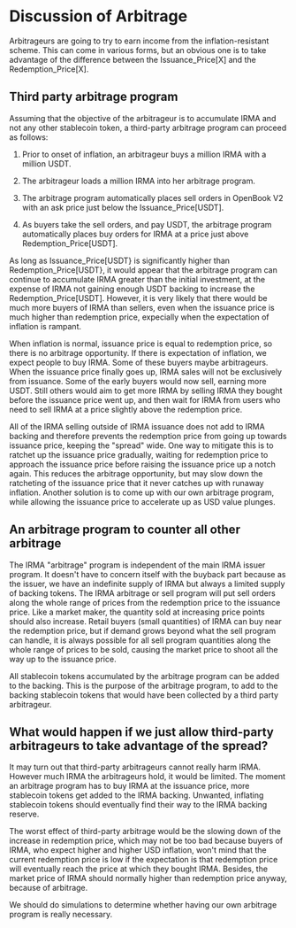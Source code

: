 # Discussion of Arbitrage
Arbitrageurs are going to try to earn income from the inflation-resistant scheme. This can come in various forms, but an obvious one is to take advantage of the difference between the Issuance_Price[X] and 
the Redemption_Price[X]. 

## Third party arbitrage program
Assuming that the objective of the arbitrageur is to accumulate IRMA and not any other stablecoin token, a third-party arbitrage program can proceed as follows:

1. Prior to onset of inflation, an arbitrageur buys a million IRMA with a million USDT.

2. The arbitrageur loads a million IRMA into her arbitrage program.

3. The arbitrage program automatically places sell orders in OpenBook V2 with an ask price just below the Issuance_Price[USDT].

4. As buyers take the sell orders, and pay USDT, the arbitrage program automatically places buy orders for IRMA at a price just above Redemption_Price[USDT].

As long as Issuance_Price[USDT} is significantly higher than Redemption_Price[USDT}, it would appear that the arbitrage program can continue to accumulate IRMA greater than the initial investment, 
at the expense of IRMA not gaining enough USDT backing to increase the Redemption_Price[USDT].
However, it is very likely that there would be much more buyers of IRMA than sellers, even when the issuance price is much higher than redemption price, expecially when the expectation of inflation is rampant.

When inflation is normal, issuance price is equal to redemption price, so there is no arbitrage opportunity. If there is expectation of inflation, we expect people to buy IRMA.
Some of these buyers maybe arbitrageurs. When the issuance price finally goes up, IRMA sales will not be exclusively from issuance. Some of the early buyers would now sell, earning more USDT.
Still others would aim to get more IRMA by selling IRMA they bought before the issuance price went up, and then wait for IRMA from users who need to sell IRMA at a price slightly above the redemption price.

All of the IRMA selling outside of IRMA issuance does not add to IRMA backing and therefore prevents the redemption price from going up towards issuance price, keeping the "spread" wide. 
One way to mitigate this is to ratchet up
the issuance price gradually, waiting for redemption price to approach the issuance price before raising the issuance price up a notch again. This reduces the arbitrage opportunity, but may slow down the ratcheting
of the issuance price that it never catches up with runaway inflation. Another solution is to come up with our own arbitrage program, while allowing the issuance price to accelerate up as USD value plunges.

## An arbitrage program to counter all other arbitrage
The IRMA "arbitrage" program is independent of the main IRMA issuer program. It doesn't have to concern itself with the buyback part because as the issuer, we have an indefinite supply of IRMA but always a limited
supply of backing tokens. The IRMA arbitrage or sell program will put sell orders along the whole range of prices from the redemption price to the issuance price. Like a market maker, the quantity sold at 
increasing price points should also increase. Retail buyers (small quantities) of IRMA can buy near the redemption price, but if demand grows beyond what the sell program can handle, it is always possible for 
all sell program quantities along the whole range of prices to be sold, causing the market price to shoot all the way up to the issuance price.

All stablecoin tokens accumulated by the arbitrage program can be added to the backing. This is the purpose of the arbitrage program, to add to the backing stablecoin tokens that would have been collected by
a third party arbitrageur.

## What would happen if we just allow third-party arbitrageurs to take advantage of the spread?
It may turn out that third-party arbitrageurs cannot really harm IRMA. However much IRMA the arbitrageurs hold, it would be limited. The moment an arbitrage program has to buy IRMA at the issuance price,
more stablecoin tokens get added to the IRMA backing. Unwanted, inflating stablecoin tokens should eventually find their way to the IRMA backing reserve. 

The worst effect of third-party arbitrage would be
the slowing down of the increase in redemption price, which may not be too bad because buyers of IRMA, who expect higher and higher USD inflation, won't mind that the current
redemption price is low if the expectation is that redemption price will eventually reach the price at which they bought IRMA. Besides, the market price of IRMA should normally higher than
redemption price anyway, because of arbitrage.

We should do simulations to determine whether having our own arbitrage program is really necessary.
